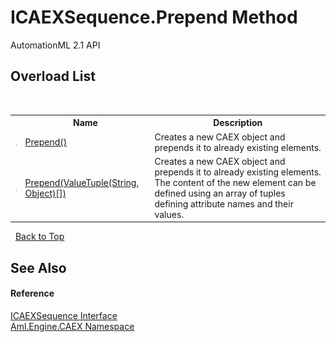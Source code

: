 # ICAEXSequence.Prepend Method 
AutomationML 2.1 API 


## Overload List
&nbsp;<table><tr><th></th><th>Name</th><th>Description</th></tr><tr><td>![Public method](media/pubmethod.gif "Public method")</td><td><a href="M_Aml_Engine_CAEX_ICAEXSequence_Prepend">Prepend()</a></td><td>
Creates a new CAEX object and prepends it to already existing elements.</td></tr><tr><td>![Public method](media/pubmethod.gif "Public method")</td><td><a href="M_Aml_Engine_CAEX_ICAEXSequence_Prepend_1">Prepend(ValueTuple(String, Object)[])</a></td><td>
Creates a new CAEX object and prepends it to already existing elements. The content of the new element can be defined using an array of tuples defining attribute names and their values.</td></tr></table>&nbsp;
<a href="#icaexsequence.prepend-method">Back to Top</a>

## See Also


#### Reference
<a href="T_Aml_Engine_CAEX_ICAEXSequence">ICAEXSequence Interface</a><br /><a href="N_Aml_Engine_CAEX">Aml.Engine.CAEX Namespace</a><br />
